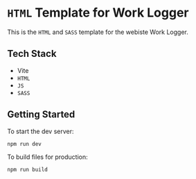 # `HTML` Template for Work Logger

This is the `HTML` and `SASS` template for the webiste Work Logger.

## Tech Stack

- Vite
- `HTML`
- `JS`
- `SASS`

## Getting Started

To start the dev server:

```
npm run dev
```

To build files for production:

```
npm run build
```
